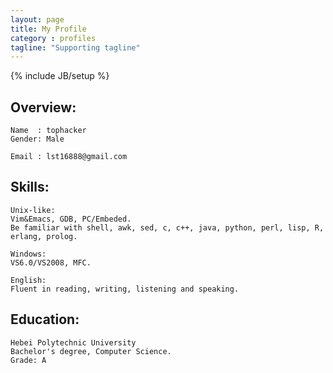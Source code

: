 ```yaml
---
layout: page
title: My Profile
category : profiles
tagline: "Supporting tagline"
---
```

{% include JB/setup %}

## Overview: 

    Name  : tophacker
    Gender: Male

    Email : lst16888@gmail.com

## Skills:

    Unix-like:
    Vim&Emacs, GDB, PC/Embeded.
    Be familiar with shell, awk, sed, c, c++, java, python, perl, lisp, R, erlang, prolog.

    Windows:
    VS6.0/VS2008, MFC.

    English:
    Fluent in reading, writing, listening and speaking.

## Education:

    Hebei Polytechnic University
    Bachelor's degree, Computer Science.
    Grade: A
